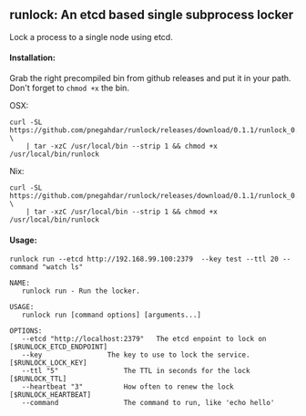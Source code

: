 ## runlock: An etcd based single subprocess locker 

Lock a process to a single node using etcd. 

#### Installation:

Grab the right precompiled bin from github releases and put it in your path. Don't forget to `chmod +x` the bin.

OSX:

    curl -SL https://github.com/pnegahdar/runlock/releases/download/0.1.1/runlock_0.1.1_darwin_amd64.tar.gz \
        | tar -xzC /usr/local/bin --strip 1 && chmod +x /usr/local/bin/runlock
        
Nix:

    curl -SL https://github.com/pnegahdar/runlock/releases/download/0.1.1/runlock_0.1.1_linux_amd64.tar.gz \
        | tar -xzC /usr/local/bin --strip 1 && chmod +x /usr/local/bin/runlock
        
        
#### Usage:

    runlock run --etcd http://192.168.99.100:2379  --key test --ttl 20 --command "watch ls"
   
    NAME:
       runlock run - Run the locker.
    
    USAGE:
       runlock run [command options] [arguments...]
    
    OPTIONS:
       --etcd "http://localhost:2379"	The etcd enpoint to lock on [$RUNLOCK_ETCD_ENDPOINT]
       --key 				The key to use to lock the service. [$RUNLOCK_LOCK_KEY]
       --ttl "5"				The TTL in seconds for the lock [$RUNLOCK_TTL]
       --heartbeat "3"			How often to renew the lock [$RUNLOCK_HEARTBEAT]
       --command 				The command to run, like 'echo hello'    

